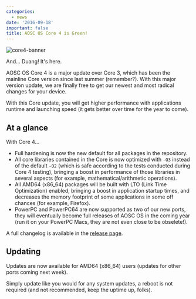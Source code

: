 ```yaml
---
categories:
  - news
date: '2016-09-18'
important: false
title: AOSC OS Core 4 is Green!
---
```



![core4-banner](/assets/news/core4.jpg)

And... Duang! It's here.

AOSC OS Core 4 is a major update over Core 3, which has been the mainline Core
version since last summer (remember?). With this major version update, we are
finally free to get our newest and most radical changes for your device.

With this Core update, you will get higher performance with applications runtime
and launching speed (it gets better over time for the year to come).

At a glance
-----------

With Core 4...

- Full hardening is now the new default for all packages in the repository.
- All core libraries contained in the Core is now optimized with `-O3` instead of the default `-O2` (which is safe according to the tests conducted during Core 4 testing), bringing a boost in performance of those libraries in several aspects (for example, mathematical/arithmetic operations).
- All AMD64 (x86_64) packages will be built with LTO (Link Time Optimization) enabled, bringing a boost in application startup times, and decreases the memory footprint of some applications in some off chances (for example, Firefox).
- PowerPC and PowerPC64 are now supported as two of our new ports, they will eventually become full releases of AOSC OS in the coming year (run it on your PowerPC Macs, they are not even close to be obselete!).

A full changelog is available in the [release page](https://github.com/AOSC-Dev/aosc-os-core/releases/tag/v4.0.0).

Updating
--------

Updates are now available for AMD64 (x86_64) users (updates for other ports coming next week).

Simply update like you would for any system updates, a reboot is not required (and not recommended, keep the uptime up, folks).
